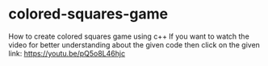 # colored-squares-game
How to create colored squares game using c++
If you want to watch the video for better understanding about the given code then click on the given link:
https://youtu.be/pQ5o8L46hjc
 
